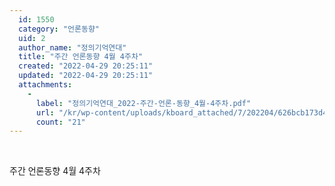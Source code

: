 ```yaml
---
  id: 1550
  category: "언론동향"
  uid: 2
  author_name: "정의기억연대"
  title: "주간 언론동향 4월 4주차"
  created: "2022-04-29 20:25:11"
  updated: "2022-04-29 20:25:11"
  attachments: 
    - 
      label: "정의기억연대_2022-주간-언론-동향_4월-4주차.pdf"
      url: "/kr/wp-content/uploads/kboard_attached/7/202204/626bcb173d48a1002536.pdf"
      count: "21"
---
```

 

주간 언론동향 4월 4주차
